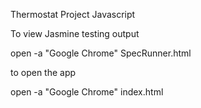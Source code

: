 Thermostat Project Javascript



To view Jasmine testing output

open -a "Google Chrome" SpecRunner.html

to open the app

open -a "Google Chrome" index.html

